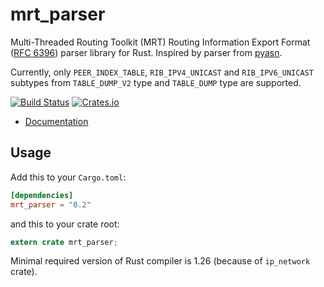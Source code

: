 mrt_parser
========

Multi-Threaded Routing Toolkit (MRT) Routing Information Export Format ([RFC 6396](https://tools.ietf.org/html/rfc6396)) parser 
library for Rust.
Inspired by parser from [pyasn](https://github.com/hadiasghari/pyasn).

Currently, only `PEER_INDEX_TABLE`, `RIB_IPV4_UNICAST` and `RIB_IPV6_UNICAST` subtypes from `TABLE_DUMP_V2` type and `TABLE_DUMP` type  are supported.

[![Build Status](https://travis-ci.org/JakubOnderka/mrt_parser.svg?branch=master)](https://travis-ci.org/JakubOnderka/mrt_parser)
[![Crates.io](https://img.shields.io/crates/v/mrt_parser.svg)](https://crates.io/crates/mrt_parser)

- [Documentation](https://docs.rs/mrt_parser)

## Usage

Add this to your `Cargo.toml`:

```toml
[dependencies]
mrt_parser = "0.2"
```

and this to your crate root:

```rust
extern crate mrt_parser;
```

Minimal required version of Rust compiler is 1.26 (because of `ip_network` crate). 

